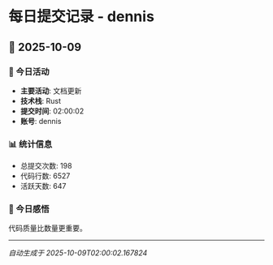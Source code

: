 # 每日提交记录 - dennis

## 📅 2025-10-09

### 🎯 今日活动
- **主要活动**: 文档更新
- **技术栈**: Rust
- **提交时间**: 02:00:02
- **账号**: dennis

### 📊 统计信息
- 总提交次数: 198
- 代码行数: 6527
- 活跃天数: 647

### 💭 今日感悟
代码质量比数量更重要。

---
*自动生成于 2025-10-09T02:00:02.167824*
